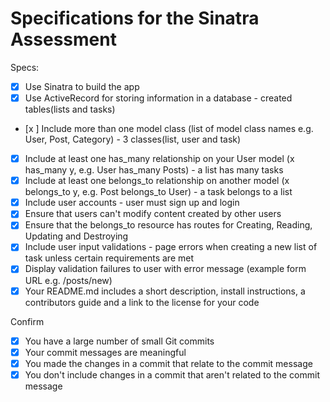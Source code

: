 # Specifications for the Sinatra Assessment

Specs:
- [x] Use Sinatra to build the app
- [x] Use ActiveRecord for storing information in a database - created tables(lists and tasks)
- [x ] Include more than one model class (list of model class names e.g. User, Post, Category) - 3 classes(list, user and task)
- [x] Include at least one has_many relationship on your User model (x has_many y, e.g. User has_many Posts) - a list has many tasks
- [x] Include at least one belongs_to relationship on another model (x belongs_to y, e.g. Post belongs_to User) - a task belongs to a list
- [x] Include user accounts - user must sign up and login
- [x] Ensure that users can't modify content created by other users
- [x] Ensure that the belongs_to resource has routes for Creating, Reading, Updating and Destroying
- [x] Include user input validations - page errors when creating a new list of task unless certain requirements are met
- [x] Display validation failures to user with error message (example form URL e.g. /posts/new)
- [x] Your README.md includes a short description, install instructions, a contributors guide and a link to the license for your code

Confirm
- [x] You have a large number of small Git commits
- [x] Your commit messages are meaningful
- [x] You made the changes in a commit that relate to the commit message
- [x] You don't include changes in a commit that aren't related to the commit message
